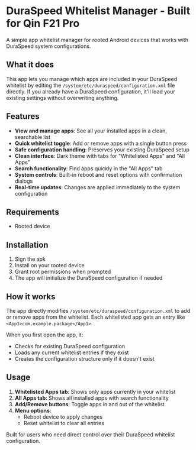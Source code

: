 # DuraSpeed Whitelist Manager - Built for Qin F21 Pro

A simple app whitelist manager for rooted Android devices that works with DuraSpeed system configurations.

## What it does

This app lets you manage which apps are included in your DuraSpeed whitelist by editing the `/system/etc/duraspeed/configuration.xml` file directly. If you already have a DuraSpeed configuration, it'll load your existing settings without overwriting anything.

## Features

- **View and manage apps**: See all your installed apps in a clean, searchable list
- **Quick whitelist toggle**: Add or remove apps with a single button press  
- **Safe configuration handling**: Preserves your existing DuraSpeed setup
- **Clean interface**: Dark theme with tabs for "Whitelisted Apps" and "All Apps"
- **Search functionality**: Find apps quickly in the "All Apps" tab
- **System controls**: Built-in reboot and reset options with confirmation dialogs
- **Real-time updates**: Changes are applied immediately to the system configuration

## Requirements

- Rooted device

## Installation

1. Sign the apk
2. Install on your rooted device
3. Grant root permissions when prompted
4. The app will initialize the DuraSpeed configuration if needed

## How it works

The app directly modifies `/system/etc/duraspeed/configuration.xml` to add or remove apps from the whitelist. Each whitelisted app gets an entry like `<App1>com.example.package</App1>`.

When you first open the app, it:
- Checks for existing DuraSpeed configuration
- Loads any current whitelist entries if they exist
- Creates the configuration structure only if it doesn't exist

## Usage

1. **Whitelisted Apps tab**: Shows only apps currently in your whitelist
2. **All Apps tab**: Shows all installed apps with search functionality
3. **Add/Remove buttons**: Toggle apps in and out of the whitelist
4. **Menu options**: 
   - Reboot device to apply changes
   - Reset whitelist to clear all entries


Built for users who need direct control over their DuraSpeed whitelist configuration.
